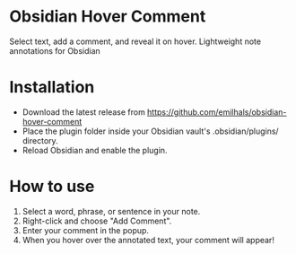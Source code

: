 # Obsidian Hover Comment
Select text, add a comment, and reveal it on hover. Lightweight note annotations for Obsidian

# Installation
- Download the latest release from https://github.com/emilhals/obsidian-hover-comment
- Place the plugin folder inside your Obsidian vault's .obsidian/plugins/ directory.
- Reload Obsidian and enable the plugin.

# How to use
1) Select a word, phrase, or sentence in your note.
2) Right-click and choose "Add Comment".
3) Enter your comment in the popup.
4) When you hover over the annotated text, your comment will appear!

